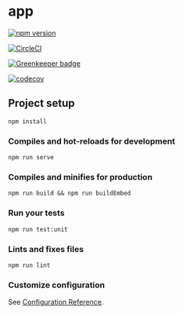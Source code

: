# app

[![npm version](https://badge.fury.io/js/membershipverificationtoken.svg)](https://badge.fury.io/js/torus-website)

[![CircleCI](https://circleci.com/gh/torusresearch/torus-website/tree/chai/metamask-vue.svg?style=shield)](https://circleci.com/gh/torusresearch/torus-website/tree/metamask-vue)

[![Greenkeeper badge](https://badges.greenkeeper.io/torusresearch/torus-website.svg)](https://greenkeeper.io/)

[![codecov](https://codecov.io/gh/torusresearch/torus-website/branch/chai/metamask-vue/graph/badge.svg)](https://codecov.io/gh/torusresearch/torus-website)

## Project setup

```
npm install
```

### Compiles and hot-reloads for development

```
npm run serve
```

### Compiles and minifies for production

```
npm run build && npm run buildEmbed
```

### Run your tests

```
npm run test:unit
```

### Lints and fixes files

```
npm run lint
```

### Customize configuration

See [Configuration Reference](https://cli.vuejs.org/config/).
